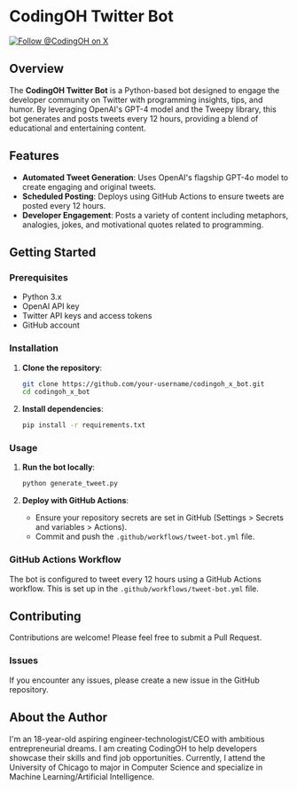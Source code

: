 # CodingOH Twitter Bot

[![Follow @CodingOH on X](https://img.shields.io/twitter/follow/CodingOH?style=social)](https://x.com/CodingOH)

## Overview

The **CodingOH Twitter Bot** is a Python-based bot designed to engage the developer community on Twitter with programming insights, tips, and humor. By leveraging OpenAI's GPT-4 model and the Tweepy library, this bot generates and posts tweets every 12 hours, providing a blend of educational and entertaining content.

## Features

- **Automated Tweet Generation**: Uses OpenAI's flagship GPT-4o model to create engaging and original tweets.
- **Scheduled Posting**: Deploys using GitHub Actions to ensure tweets are posted every 12 hours.
- **Developer Engagement**: Posts a variety of content including metaphors, analogies, jokes, and motivational quotes related to programming.

## Getting Started

### Prerequisites

- Python 3.x
- OpenAI API key
- Twitter API keys and access tokens
- GitHub account

### Installation

1. **Clone the repository**:

   ```bash
   git clone https://github.com/your-username/codingoh_x_bot.git
   cd codingoh_x_bot
   ```

2. **Install dependencies**:
   ```bash
   pip install -r requirements.txt
   ```

### Usage

1. **Run the bot locally**:

   ```bash
   python generate_tweet.py
   ```

2. **Deploy with GitHub Actions**:
   - Ensure your repository secrets are set in GitHub (Settings > Secrets and variables > Actions).
   - Commit and push the `.github/workflows/tweet-bot.yml` file.

### GitHub Actions Workflow

The bot is configured to tweet every 12 hours using a GitHub Actions workflow. This is set up in the `.github/workflows/tweet-bot.yml` file.

## Contributing

Contributions are welcome! Please feel free to submit a Pull Request.

### Issues

If you encounter any issues, please create a new issue in the GitHub repository.

## About the Author

I'm an 18-year-old aspiring engineer-technologist/CEO with ambitious entrepreneurial dreams. I am creating CodingOH to help developers showcase their skills and find job opportunities. Currently, I attend the University of Chicago to major in Computer Science and specialize in Machine Learning/Artificial Intelligence.
